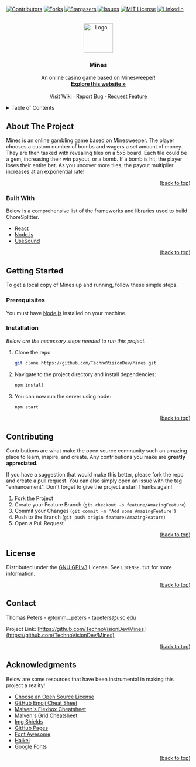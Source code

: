 <div id="top"></div>
<!--
*** Thanks for checking out the Best-README-Template. If you have a suggestion
*** that would make this better, please fork the repo and create a pull request
*** or simply open an issue with the tag "enhancement".
*** Don't forget to give the project a star!
*** Thanks again! Now go create something AMAZING! :D
-->



<!-- PROJECT SHIELDS -->
<!--
*** I'm using markdown "reference style" links for readability.
*** Reference links are enclosed in brackets [ ] instead of parentheses ( ).
*** See the bottom of this document for the declaration of the reference variables
*** for contributors-url, forks-url, etc. This is an optional, concise syntax you may use.
*** https://www.markdownguide.org/basic-syntax/#reference-style-links
-->
[![Contributors][contributors-shield]][contributors-url]
[![Forks][forks-shield]][forks-url]
[![Stargazers][stars-shield]][stars-url]
[![Issues][issues-shield]][issues-url]
[![MIT License][license-shield]][license-url]
[![LinkedIn][linkedin-shield]][linkedin-url]



<!-- PROJECT LOGO -->
<br />
<div align="center">
  <a href="https://github.com/TechnoVisionDev/Mines">
    <img src="https://i.imgur.com/INssuu8.png" alt="Logo" width="80" height="80">
  </a>

  <h3 align="center">Mines</h3>

  <p align="center">
    An online casino game based on Minesweeper!
    <br />
    <a href="https://mines-casino.herokuapp.com/"><strong>Explore this website »</strong></a>
    <br />
    <br />
    <a href="https://github.com/TechnoVisionDev/Mines/wiki">Visit Wiki</a>
    ·
    <a href="https://github.com/TechnoVisionDev/Mines/issues">Report Bug</a>
    ·
    <a href="https://github.com/TechnoVisionDev/Mines/issues">Request Feature</a>
  </p>
</div>



<!-- TABLE OF CONTENTS -->
<details>
  <summary>Table of Contents</summary>
  <ol>
    <li>
      <a href="#about-the-project">About The Project</a>
      <ul>
        <li><a href="#built-with">Built With</a></li>
      </ul>
    </li>
    <li>
      <a href="#getting-started">Getting Started</a>
      <ul>
        <li><a href="#prerequisites">Prerequisites</a></li>
        <li><a href="#installation">Installation</a></li>
      </ul>
    </li>
    <li><a href="#contributing">Contributing</a></li>
    <li><a href="#license">License</a></li>
    <li><a href="#contact">Contact</a></li>
    <li><a href="#acknowledgments">Acknowledgments</a></li>
  </ol>
</details>



<!-- ABOUT THE PROJECT -->
## About The Project

Mines is an online gambling game based on Minesweeper. The player chooses a custom number of bombs and wagers a set amount of money. They are then tasked with revealing tiles on a 5x5 board. Each tile could be a gem, increasing their win payout, or a bomb. If a bomb is hit, the player loses their entire bet. As you uncover more tiles, the payout multiplier increases at an exponential rate!

<p align="right">(<a href="#top">back to top</a>)</p>



### Built With

Below is a comprehensive list of the frameworks and libraries used to build ChoreSplitter.

* [React](https://reactjs.org/)
* [Node.js](https://nodejs.org/en/)
* [UseSound](https://www.npmjs.com/package/use-sound)

<p align="right">(<a href="#top">back to top</a>)</p>



<!-- GETTING STARTED -->
## Getting Started

To get a local copy of Mines up and running, follow these simple steps.

### Prerequisites

You must have [Node.js](https://nodejs.org/en/) installed on your machine.

### Installation

_Below are the necessary steps needed to run this project._

1. Clone the repo
   ```sh
   git clone https://github.com/TechnoVisionDev/Mines.git
   ```
5. Navigate to the project directory and install dependencies:
   ```sh
   npm install
   ```
6. You can now run the server using node:
   ```sh
   npm start
   ```

<p align="right">(<a href="#top">back to top</a>)</p>



<!-- CONTRIBUTING -->
## Contributing

Contributions are what make the open source community such an amazing place to learn, inspire, and create. Any contributions you make are **greatly appreciated**.

If you have a suggestion that would make this better, please fork the repo and create a pull request. You can also simply open an issue with the tag "enhancement".
Don't forget to give the project a star! Thanks again!

1. Fork the Project
2. Create your Feature Branch (`git checkout -b feature/AmazingFeature`)
3. Commit your Changes (`git commit -m 'Add some AmazingFeature'`)
4. Push to the Branch (`git push origin feature/AmazingFeature`)
5. Open a Pull Request

<p align="right">(<a href="#top">back to top</a>)</p>



<!-- LICENSE -->
## License

Distributed under the [GNU GPLv3](https://www.gnu.org/) License. See `LICENSE.txt` for more information.

<p align="right">(<a href="#top">back to top</a>)</p>



<!-- CONTACT -->
## Contact

Thomas Peters - [@tomm__peters](https://twitter.com/tomm__peters) - tapeters@usc.edu

Project Link: [https://github.com/TechnoVisionDev/Mines](https://github.com/TechnoVisionDev/Mines)

<p align="right">(<a href="#top">back to top</a>)</p>



<!-- ACKNOWLEDGMENTS -->
## Acknowledgments

Below are some resources that have been instrumental in making this project a reality!

* [Choose an Open Source License](https://choosealicense.com)
* [GitHub Emoji Cheat Sheet](https://www.webpagefx.com/tools/emoji-cheat-sheet)
* [Malven's Flexbox Cheatsheet](https://flexbox.malven.co/)
* [Malven's Grid Cheatsheet](https://grid.malven.co/)
* [Img Shields](https://shields.io)
* [GitHub Pages](https://pages.github.com)
* [Font Awesome](https://fontawesome.com)
* [Haikei](https://haikei.app/)
* [Google Fonts](https://fonts.google.com/)

<p align="right">(<a href="#top">back to top</a>)</p>



<!-- MARKDOWN LINKS & IMAGES -->
<!-- https://www.markdownguide.org/basic-syntax/#reference-style-links -->
[contributors-shield]: https://img.shields.io/github/contributors/TechnoVisionDev/Mines.svg?style=for-the-badge
[contributors-url]: https://github.com/TechnoVisionDev/Mines/graphs/contributors
[forks-shield]: https://img.shields.io/github/forks/TechnoVisionDev/Mines.svg?style=for-the-badge
[forks-url]: https://github.com/TechnoVisionDev/Mines/network/members
[stars-shield]: https://img.shields.io/github/stars/TechnoVisionDev/Mines.svg?style=for-the-badge
[stars-url]: https://github.com/TechnoVisionDev/Mines/stargazers
[issues-shield]: https://img.shields.io/github/issues/TechnoVisionDev/Mines.svg?style=for-the-badge
[issues-url]: https://github.com/TechnoVisionDev/Mines/issues
[license-shield]: https://img.shields.io/github/license/TechnoVisionDev/Mines.svg?style=for-the-badge
[license-url]: https://github.com/TechnoVisionDev/Mines/blob/main/LICENSE
[linkedin-shield]: https://img.shields.io/badge/-LinkedIn-black.svg?style=for-the-badge&logo=linkedin&colorB=555
[linkedin-url]: https://linkedin.com/in/thomaspeters
[product-screenshot]: src/main/webapp/assets/github/screenshot.png
